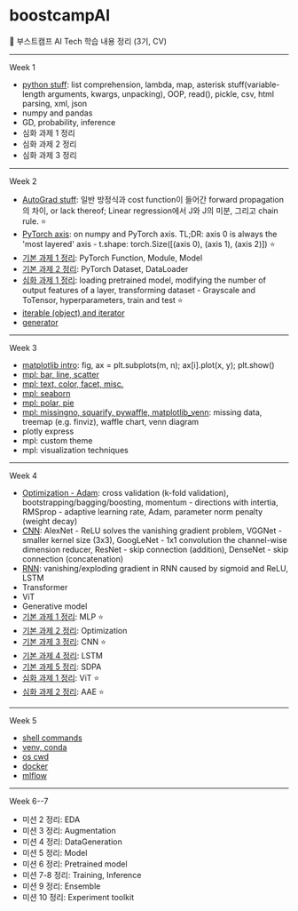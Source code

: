 # boostcampAI

:duck: 부스트캠프 AI Tech 학습 내용 정리 (3기, CV)

---

Week 1

- [python stuff](https://github.com/star-bits/boostcampAI/blob/main/W1/%EC%A0%95%EB%A6%AC_python_stuff.ipynb): list comprehension, lambda, map, asterisk stuff(variable-length arguments, kwargs, unpacking), OOP, read(), pickle, csv, html parsing, xml, json
- numpy and pandas
- GD, probability, inference
- 심화 과제 1 정리
- 심화 과제 2 정리
- 심화 과제 3 정리

---

Week 2

- [AutoGrad stuff](https://github.com/star-bits/boostcampAI/blob/main/W2/%EC%A0%95%EB%A6%AC_PyTorch_AutoGrad.ipynb): 일반 방정식과 cost function이 들어간 forward propagation의 차이, or lack thereof; Linear regression에서 J와 J의 미분, 그리고 chain rule. ⭐
- [PyTorch axis](https://github.com/star-bits/boostcampAI/blob/main/W2/%E1%84%8C%E1%85%A5%E1%86%BC%E1%84%85%E1%85%B5_numpy_PyTorch_axis.ipynb): on numpy and PyTorch axis. TL;DR: axis 0 is always the 'most layered' axis - t.shape: torch.Size([(axis 0), (axis 1), (axis 2)]) ⭐
- [기본 과제 1 정리](https://github.com/star-bits/boostcampAI/blob/main/W2/%E1%84%8C%E1%85%A5%E1%86%BC%E1%84%85%E1%85%B5_%E1%84%80%E1%85%B5%E1%84%87%E1%85%A9%E1%86%AB1_Custom_Model.ipynb): PyTorch Function, Module, Model
- [기본 과제 2 정리](https://github.com/star-bits/boostcampAI/blob/main/W2/%E1%84%8C%E1%85%A5%E1%86%BC%E1%84%85%E1%85%B5_%EA%B8%B0%EB%B3%B82_Custom_Dataset_%26_Custom_DataLoader.ipynb): PyTorch Dataset, DataLoader
- [심화 과제 1 정리](https://github.com/star-bits/boostcampAI/blob/main/W2/%E1%84%8C%E1%85%A5%E1%86%BC%E1%84%85%E1%85%B5_%E1%84%89%E1%85%B5%E1%86%B7%E1%84%92%E1%85%AA1_Transfer_Learning_%26_Hyperparameter_Tuning.ipynb): loading pretrained model, modifying the number of output features of a layer, transforming dataset - Grayscale and ToTensor, hyperparameters, train and test ⭐
- [iterable (object) and iterator](https://github.com/star-bits/boostcampAI/blob/main/W2/%E1%84%8C%E1%85%A5%E1%86%BC%E1%84%85%E1%85%B5_iterable_iterator.ipynb)
- [generator](https://github.com/star-bits/boostcampAI/blob/main/W2/%EC%A0%95%EB%A6%AC_generator.ipynb)

---

Week 3

- [matplotlib intro](https://github.com/star-bits/boostcampAI/blob/main/W3/%EC%A0%95%EB%A6%AC_matplotlib.ipynb): fig, ax = plt.subplots(m, n); ax[i].plot(x, y); plt.show()
- [mpl: bar, line, scatter](https://github.com/star-bits/boostcampAI/blob/main/W3/%EC%A0%95%EB%A6%AC_mpl_bar_line_scatter.ipynb)
- [mpl: text, color, facet, misc.](https://github.com/star-bits/boostcampAI/blob/main/W3/%EC%A0%95%EB%A6%AC_mpl_text_color_facet_misc.ipynb)
- [mpl: seaborn](https://github.com/star-bits/boostcampAI/blob/main/W3/%E1%84%8C%E1%85%A5%E1%86%BC%E1%84%85%E1%85%B5_mpl_seaborn.ipynb)
- [mpl: polar, pie](https://github.com/star-bits/boostcampAI/blob/main/W3/%EC%A0%95%EB%A6%AC_mpl_polar_pie.ipynb)
- [mpl: missingno, squarify, pywaffle, matplotlib_venn](https://github.com/star-bits/boostcampAI/blob/main/W3/%EC%A0%95%EB%A6%AC_mpl_missing_treemap_waffle_venn.ipynb): missing data, treemap (e.g. finviz), waffle chart, venn diagram
- plotly express
- mpl: custom theme
- mpl: visualization techniques

---

Week 4

- [Optimization - Adam](https://github.com/star-bits/boostcampAI/blob/main/W4/%E1%84%8C%E1%85%A5%E1%86%BC%E1%84%85%E1%85%B5_Optimization_Adam.ipynb): cross validation (k-fold validation), bootstrapping/bagging/boosting, momentum - directions with intertia, RMSprop - adaptive learning rate, Adam, parameter norm penalty (weight decay) 
- [CNN](https://github.com/star-bits/boostcampAI/blob/main/W4/%EC%A0%95%EB%A6%AC_CNN.ipynb): AlexNet - ReLU solves the vanishing gradient problem, VGGNet - smaller kernel size (3x3), GoogLeNet - 1x1 convolution the channel-wise dimension reducer, ResNet - skip connection (addition), DenseNet - skip connection (concatenation) 
- [RNN](https://github.com/star-bits/boostcampAI/blob/main/W4/%E1%84%8C%E1%85%A5%E1%86%BC%E1%84%85%E1%85%B5_RNN.ipynb): vanishing/exploding gradient in RNN caused by sigmoid and ReLU, LSTM
- Transformer
- ViT
- Generative model
- [기본 과제 1 정리](https://github.com/star-bits/boostcampAI/blob/main/W4/%E1%84%8C%E1%85%A5%E1%86%BC%E1%84%85%E1%85%B5_%E1%84%80%E1%85%B5%E1%84%87%E1%85%A9%E1%86%AB1_MLP.ipynb): MLP ⭐
- [기본 과제 2 정리](https://github.com/star-bits/boostcampAI/blob/main/W4/%EC%A0%95%EB%A6%AC_%EA%B8%B0%EB%B3%B82_Optimization.ipynb): Optimization
- [기본 과제 3 정리](https://github.com/star-bits/boostcampAI/blob/main/W4/%EC%A0%95%EB%A6%AC_%EA%B8%B0%EB%B3%B83_CNN.ipynb): CNN ⭐
- [기본 과제 4 정리](https://github.com/star-bits/boostcampAI/blob/main/W4/%EC%A0%95%EB%A6%AC_%EA%B8%B0%EB%B3%B84_LSTM.ipynb): LSTM
- [기본 과제 5 정리](https://github.com/star-bits/boostcampAI/blob/main/W4/%EC%A0%95%EB%A6%AC_%EA%B8%B0%EB%B3%B85_SDPA.ipynb): SDPA
- [심화 과제 1 정리](https://github.com/star-bits/boostcampAI/blob/main/W4/%EC%A0%95%EB%A6%AC_%EC%8B%AC%ED%99%941_ViT.ipynb): ViT ⭐
- [심화 과제 2 정리](https://github.com/star-bits/boostcampAI/blob/main/W4/%EC%A0%95%EB%A6%AC_%EC%8B%AC%ED%99%942_AAE.ipynb): AAE ⭐

---

Week 5

- [shell commands](https://github.com/star-bits/boostcampAI/blob/main/W5/%EC%A0%95%EB%A6%AC_shell_commands.ipynb)
- [venv, conda](https://github.com/star-bits/boostcampAI/blob/main/W5/%EC%A0%95%EB%A6%AC_venv_conda.ipynb)
- [os cwd](https://github.com/star-bits/boostcampAI/blob/main/W5/%E1%84%8C%E1%85%A5%E1%86%BC%E1%84%85%E1%85%B5_os_cwd.ipynb)
- [docker](https://github.com/star-bits/boostcampAI/blob/main/W5/%EC%A0%95%EB%A6%AC_docker.ipynb)
- [mlflow](https://github.com/star-bits/boostcampAI/blob/main/W5/%EC%A0%95%EB%A6%AC_mlflow.ipynb)

---

Week 6--7

- 미션 2 정리: EDA
- 미션 3 정리: Augmentation
- 미션 4 정리: DataGeneration
- 미션 5 정리: Model
- 미션 6 정리: Pretrained model
- 미션 7-8 정리: Training, Inference
- 미션 9 정리: Ensemble
- 미션 10 정리: Experiment toolkit
